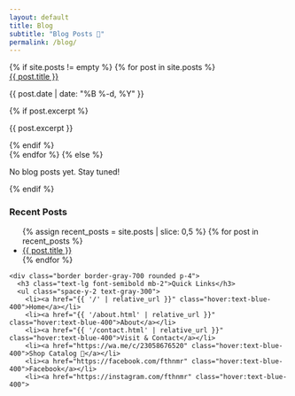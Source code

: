 ```yaml
---
layout: default
title: Blog
subtitle: "Blog Posts 📖"
permalink: /blog/
---
```


<section class="grid grid-cols-1 md:grid-cols-4 gap-8">

  <!-- Blog Posts -->
  <div class="md:col-span-3 space-y-6">
    {% if site.posts != empty %}
      {% for post in site.posts %}
        <article class="border border-gray-700 rounded p-6 hover:bg-gray-800 transition">
          <a href="{{ post.url | relative_url }}" class="text-blue-400 hover:underline text-xl font-semibold">
            {{ post.title }}
          </a>
          <p class="text-gray-400 text-sm mt-1">{{ post.date | date: "%B %-d, %Y" }}</p>
          {% if post.excerpt %}
            <p class="mt-2 text-gray-300">{{ post.excerpt }}</p>
          {% endif %}
        </article>
      {% endfor %}
    {% else %}
      <p class="text-gray-400">No blog posts yet. Stay tuned!</p>
    {% endif %}
  </div>

  <!-- Sidebar -->
  <aside class="md:col-span-1 space-y-6">
    <div class="border border-gray-700 rounded p-4">
      <h3 class="text-lg font-semibold mb-2">Recent Posts</h3>
      <ul class="space-y-2 text-gray-300">
        {% assign recent_posts = site.posts | slice: 0,5 %}
        {% for post in recent_posts %}
          <li><a href="{{ post.url | relative_url }}" class="hover:text-blue-400">{{ post.title }}</a></li>
        {% endfor %}
      </ul>
    </div>

    <div class="border border-gray-700 rounded p-4">
      <h3 class="text-lg font-semibold mb-2">Quick Links</h3>
      <ul class="space-y-2 text-gray-300">
        <li><a href="{{ '/' | relative_url }}" class="hover:text-blue-400">Home</a></li>
        <li><a href="{{ '/about.html' | relative_url }}" class="hover:text-blue-400">About</a></li>
        <li><a href="{{ '/contact.html' | relative_url }}" class="hover:text-blue-400">Visit & Contact</a></li>
        <li><a href="https://wa.me/c/23058676520" class="hover:text-blue-400">Shop Catalog 🛒</a></li>
        <li><a href="https://facebook.com/fthnmr" class="hover:text-blue-400">Facebook</a></li>
        <li><a href="https://instagram.com/fthnmr" class="hover:text-blue-400">
